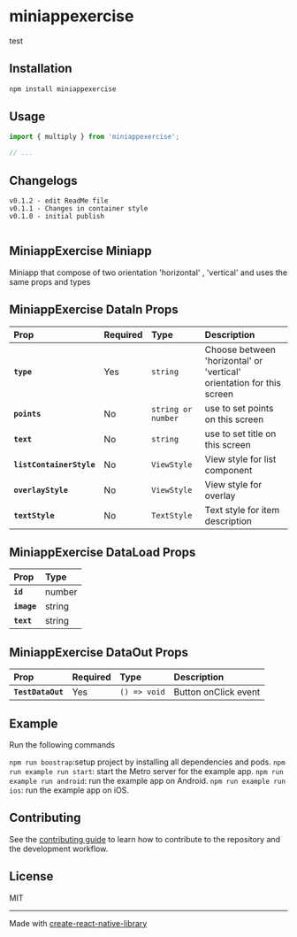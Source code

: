 # miniappexercise

test

## Installation

```sh
npm install miniappexercise
```

## Usage

```js
import { multiply } from 'miniappexercise';

// ...
```

## Changelogs

```Changes per version
v0.1.2 - edit ReadMe file
v0.1.1 - Changes in container style
v0.1.0 - initial publish


```

## MiniappExercise Miniapp

Miniapp that compose of two orientation 'horizontal' , 'vertical' and uses the same props and types

## MiniappExercise DataIn Props

| Prop                     | Required | Type               | Description                                                           |
| :----------------------- | :------- | :----------------- | :-------------------------------------------------------------------- |
| **`type`**               | Yes      | `string`           | Choose between 'horizontal' or 'vertical' orientation for this screen |
| **`points`**             | No       | `string or number` | use to set points on this screen                                      |
| **`text`**               | No       | `string`           | use to set title on this screen                                       |
| **`listContainerStyle`** | No       | `ViewStyle`        | View style for list component                                         |
| **`overlayStyle`**       | No       | `ViewStyle`        | View style for overlay                                                |
| **`textStyle`**          | No       | `TextStyle`        | Text style for item description                                       |

## MiniappExercise DataLoad Props

| Prop        | Type   |
| :---------- | :----- |
| **`id`**    | number |
| **`image`** | string |
| **`text`**  | string |

## MiniappExercise DataOut Props

| Prop              | Required | Type         | Description          |
| :---------------- | :------- | :----------- | :------------------- |
| **`TestDataOut`** | Yes      | `() => void` | Button onClick event |

## Example

Run the following commands

`npm run boostrap`:setup project by installing all dependencies and pods.
`npm run example run start`: start the Metro server for the example app.
`npm run example run android`: run the example app on Android.
`npm run example run ios`: run the example app on iOS.

## Contributing

See the [contributing guide](CONTRIBUTING.md) to learn how to contribute to the repository and the development workflow.

## License

MIT

---

Made with [create-react-native-library](https://github.com/callstack/react-native-builder-bob)
